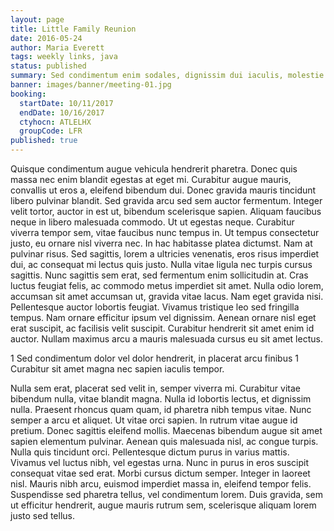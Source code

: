 ```yaml
---
layout: page
title: Little Family Reunion
date: 2016-05-24
author: Maria Everett
tags: weekly links, java
status: published
summary: Sed condimentum enim sodales, dignissim dui iaculis, molestie metus. Cras.
banner: images/banner/meeting-01.jpg
booking:
  startDate: 10/11/2017
  endDate: 10/16/2017
  ctyhocn: ATLELHX
  groupCode: LFR
published: true
---
```

Quisque condimentum augue vehicula hendrerit pharetra. Donec quis massa nec enim blandit egestas at eget mi. Curabitur augue mauris, convallis ut eros a, eleifend bibendum dui. Donec gravida mauris tincidunt libero pulvinar blandit. Sed gravida arcu sed sem auctor fermentum. Integer velit tortor, auctor in est ut, bibendum scelerisque sapien. Aliquam faucibus neque in libero malesuada commodo. Ut ut egestas neque. Curabitur viverra tempor sem, vitae faucibus nunc tempus in. Ut tempus consectetur justo, eu ornare nisl viverra nec. In hac habitasse platea dictumst. Nam at pulvinar risus.
Sed sagittis, lorem a ultricies venenatis, eros risus imperdiet dui, ac consequat mi lectus quis justo. Nulla vitae ligula nec turpis cursus sagittis. Nunc sagittis sem erat, sed fermentum enim sollicitudin at. Cras luctus feugiat felis, ac commodo metus imperdiet sit amet. Nulla odio lorem, accumsan sit amet accumsan ut, gravida vitae lacus. Nam eget gravida nisi. Pellentesque auctor lobortis feugiat. Vivamus tristique leo sed fringilla tempus. Nam ornare efficitur ipsum vel dignissim. Aenean ornare nisl eget erat suscipit, ac facilisis velit suscipit. Curabitur hendrerit sit amet enim id auctor. Nullam maximus arcu a mauris malesuada cursus eu sit amet lectus.

1 Sed condimentum dolor vel dolor hendrerit, in placerat arcu finibus
1 Curabitur sit amet magna nec sapien iaculis tempor.

Nulla sem erat, placerat sed velit in, semper viverra mi. Curabitur vitae bibendum nulla, vitae blandit magna. Nulla id lobortis lectus, et dignissim nulla. Praesent rhoncus quam quam, id pharetra nibh tempus vitae. Nunc semper a arcu et aliquet. Ut vitae orci sapien. In rutrum vitae augue id pretium. Donec sagittis eleifend mollis. Maecenas bibendum augue sit amet sapien elementum pulvinar. Aenean quis malesuada nisl, ac congue turpis.
Nulla quis tincidunt orci. Pellentesque dictum purus in varius mattis. Vivamus vel luctus nibh, vel egestas urna. Nunc in purus in eros suscipit consequat vitae sed erat. Morbi cursus dictum semper. Integer in laoreet nisl. Mauris nibh arcu, euismod imperdiet massa in, eleifend tempor felis. Suspendisse sed pharetra tellus, vel condimentum lorem. Duis gravida, sem ut efficitur hendrerit, augue mauris rutrum sem, scelerisque aliquam lorem justo sed tellus.
